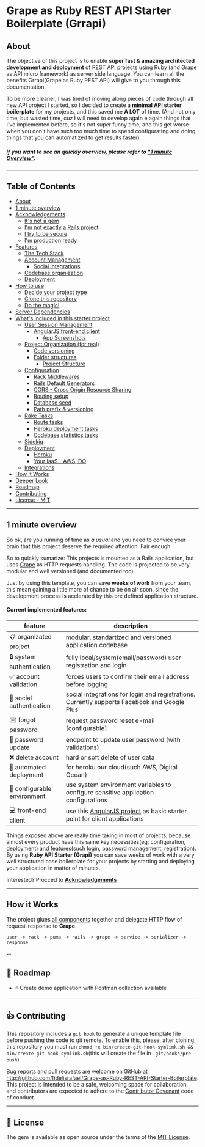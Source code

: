 # Grape as Ruby REST API Starter Boilerplate (Grrapi)

## About

The objective of this project is to enable **super fast & amazing architected development and deployment** of REST API projects using Ruby (and Grape as API micro framework) as server side language.
You can learn all the benefits Grrapi(Grape as Ruby REST API) will give to you through this documentation. 

To be more cleaner, I was tired of moving along pieces of code through all new API project I started, so I decided to create a **minimal API starter boilerplate** for my projects, and this saved me **A LOT** of time. (And not only time, but wasted time, cuz I will need to develop again e again things that I've implemented before, so it's not super funny time, and this get worse when you don't have such too much time to spend configurating and doing things that you can automatized to get results faster).

##### If you want to see an quickly overview, please refer to [**"1 minute Overview"**](#1-minute-overview). 

---

## Table of Contents

* [About](#about)
* [1 minute overview](#1-minute-overview)
* [Acknowledgements](./docs/acknowledgements.md#acknowledgements)
  * [It's not a gem](./docs/acknowledgements.md#hi-im-not-a-gem)
  * [I'm not exactly a Rails project](./docs/acknowledgements.md#im-not-exactly-a-rails-project)
  * [I try to be secure](./docs/acknowledgements.md#i-try-to-secure-by-default)
  * [I'm production ready](./docs/acknowledgements.md#im-production-ready)
* [Features](./docs/features.md#features)
  * [The Tech Stack](./docs/features.md#the-tech-stack)
  * [Account Management](./docs/features.md#account-management)
    * [Social integrations](./docs/features.md#social-integrations-for-auth) 
  * [Codebase organization](./docs/features.md#codebase-organization)
  * [Deployment](./docs/features.md#deployment)
* [How to use](./docs/howto.md#how-to-use)
  * [Decide your project type](./docs/howto.md#decide-which-kind-of-project-you-need)
  * [Clone this repository](./docs/howto.md#clone-this-repository)
  * [Do the magic!](./docs/howto.md#init-your-rails-project)
* [Server Dependencies](./docs/server_dependencies.md#server-dependencies)
* [What's included in this starter project](./docs/whats_included.md)
  * [User Session Management](./docs/whats_included-auth.md#1---user-session-management)
    * [AngularJS front-end client](./docs/whats_included-auth.md#account-confirmation-and-password-reset-front-end-client)
      * [App Screenshots](./docs/whats_included-auth.md#app-screenshots)
  * [Project Organization (for real)](./docs/whats_included-code-organization.md#2---project-organization-for-real)
    * [Code versioning](./docs/whats_included-code-organization.md#code-versioning)
    * [Folder structures](./docs/whats_included-code-organization.md#folder-structures)
      * [Project Structure](./docs/whats_included-code-organization.md#project-structure)
  * [Configuration](./docs/whats_included-configurations.md#configuration)
    * [Rack Middlewares](./docs/whats_included-configurations.md#rack-middlewares)
    * [Rails Default Generators](./docs/whats_included-configurations.md#rails-default-generators)
    * [CORS - Cross Origin Resource Sharing](./docs/whats_included-configurations.md#cors)
    * [Routing setup](./docs/whats_included-configurations.md#routing)
    * [Database seed](./docs/whats_included-configurations.md#database-data-seeding)
    * [Path prefix & versioning](./docs/whats_included-configurations.md#url-path-versioniong-and-prefix)
  * [Rake Tasks](./docs/whats_included-rake-tasks.md#rake-tasks)
    * [Route tasks](./docs/whats_included-rake-tasks.md#routes-tasks)
    * [Heroku deployment tasks](./docs/whats_included-rake-tasks.md#heroku-deployment-tasks) 
    * [Codebase statistics tasks](./docs/whats_included-rake-tasks.md#codebase-stats)
  * [Sidekiq](./docs/whats_included-sidekiq.md#3---sidekiq)
  * [Deployment](./docs/whats_included-deployment.md#4---deployment)
    * [Heroku](./docs/whats_included-deployment.md#option-1-deploy-your-application-to-heroku)
    * [Your IaaS - AWS, DO](./docs/whats_included-deployment.md#option-2-deploy-your-application-to-your-cloud-server-using-capistrano)
  * [Integrations](./docs/whats_included-integrations.md#5---out-of-box-integrations)
* [How it Works](#how-it-works)
* [Deeper Look](./docs/deeper_look.md)
* [Roadmap](#calendar-roadmap-)
* [Contributing](#thumbsup-contributing)
* [License - MIT](#memo-license)


---

## 1 minute overview

So ok, are you running of time as _a usual_ and you need to convice your brain that this project deserve the required attention. Fair enough. 

So to quickly sumarize: This projects is mounted as a Rails application, but uses [Grape](https://github.com/intridea/grape) as HTTP requests handling. The code is projected to be very modular and well versioned (and documented too). 

Just by using this template, you can save **weeks of work** from your team, this mean gaining a little more of chance to be on air soon, since the development process is acelerated by this pre defined application structure.

#### Current implemented features:

| feature | description |
|---------|-------------|
| :clipboard: organizated project | modular, standartized and versioned application codebase |
| :lock: system authentication | fully local/system(email/password) user registration and login |
| :white_check_mark: account validation  | forces users to confirm their email address before logging |
| :busts_in_silhouette: social authentication | social integrations for login and registrations. Currently supports Facebook and Google Plus |
| :envelope: forgot password | request password reset e-mail [configurable] |
| :key: password update | endpoint to update user password (with validations) |
| :x: delete account | hard or soft delete of user data |
| :construction: automated deployment | for heroku our cloud(such AWS, Digital Ocean) |
| :vertical_traffic_light: configurable environment | use system environment variables to ocnfigure sensitive application configurations |
| :computer: front-end client | use this [AngularJS project](https://github.com/fidelisrafael/grapi-angularjs-client) as basic starter point for client applications |

Things exposed above are really time taking in most of projects, because almost every product have this same key necessities(eg: configuration, deployment) and features(such login, password management, registration). By using **Ruby API Starter (Grapi)** you can save weeks of work with a very well structured base boilerplate for your projects by starting and deploying your application in matter of minutes.

Interested? Procced to [**Acknowledgements**](./docs/acknowledgements.md)

---

## How it Works

The project glues [all components](#the-tech-stack) together and delegate HTTP flow of request-response to **Grape**


```
user -> rack -> puma -> rails -> grape -> service -> serializer -> response
```

--

## :calendar: Roadmap <a name="roadmap"></a>

- :white_medium_small_square: Create demo application with Postman collection available


---

## :thumbsup: Contributing

This repository includes a `git hook` to generate a unique template file before pushing the code to git remote. To enable this, please, after cloning this repository you must run `chmod +x bin/create-git-hook-symlink.sh && bin/create-git-hook-symlink.sh`(this will create the file in `.git/hooks/pre-push`)  

Bug reports and pull requests are welcome on GitHub at http://github.com/fidelisrafael/Grape-as-Ruby-REST-API-Starter-Boilerplate. This project is intended to be a safe, welcoming space for collaboration, and contributors are expected to adhere to the [Contributor Covenant](contributor-covenant.org) code of conduct.

---

## :memo: License

The gem is available as open source under the terms of the [MIT License](http://opensource.org/licenses/MIT).